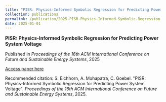 ```yaml
---
title: "PISR: Physics-Informed Symbolic Regression for Predicting Power System Voltage"
collection: publications
permalink: /publication/2025-PISR-Physics-Informed-Symbolic-Regression-for-Pred
date: 2025-01-01
---
```

<p style="font-size: 1.1em; margin-bottom: 0.5em;"><b>PISR: Physics-Informed Symbolic Regression for Predicting Power System Voltage</b></p>
<p style="margin-bottom: 0.5em;">Published in <em>Proceedings of the 16th ACM International Conference on Future and Sustainable Energy Systems</em>, 2025</p>
<p style="margin-bottom: 0.5em;"><a href="https://doi.org/10.1145/3679240.3734622" target="_blank">Access paper here</a></p>
<p>Recommended citation: S. Eichhorn, A. Mohapatra, C. Goebel. "PISR: Physics-Informed Symbolic Regression for Predicting Power System Voltage". <em>Proceedings of the 16th ACM International Conference on Future and Sustainable Energy Systems</em>, 2025.</p>